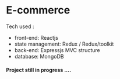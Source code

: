 # E-commerce  

Tech used :

- front-end: Reactjs
- state management: Redux / Redux/toolkit
- back-end: Expressjs MVC structure
- database: MongoDB

#### Project still in progress ....




